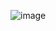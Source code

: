 ![image](https://user-images.githubusercontent.com/80435130/119084209-363bb080-b9b6-11eb-9d5d-907169bf78f6.png)
